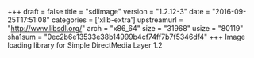 +++
draft = false
title = "sdlimage"
version = "1.2.12-3"
date = "2016-09-25T17:51:08"
categories = ['xlib-extra']
upstreamurl = "http://www.libsdl.org/"
arch = "x86_64"
size = "31968"
usize = "80119"
sha1sum = "0ec2b6e13533e38b14999b4cf74ff7b7f5346df4"
+++
Image loading library for Simple DirectMedia Layer 1.2